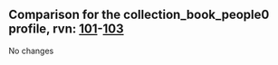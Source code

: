 ## Comparison for the collection_book_people0 profile, rvn: [101](https://github.com/PRO100KatYT/FortniteProfileRevisions/tree/main/profiles/collection_book_people0/101%20collection_book_people0.json)-[103](https://github.com/PRO100KatYT/FortniteProfileRevisions/tree/main/profiles/collection_book_people0/103%20collection_book_people0.json)

No changes
